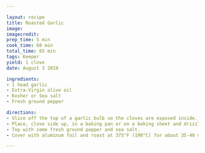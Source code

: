 ```yaml
---

layout: recipe
title: Roasted Garlic
image:
imagecredit:
prep_time: 5 min
cook_time: 60 min
total_time: 65 min
tags: Keeper
yield: 1 clove
date: August 3 2019

ingredients:
- 1 head garlic
- Extra-Virgin olive oil
- Kosher or Sea salt
- Fresh ground pepper

directions:
- Slice off the top of a garlic bulb so the cloves are exposed inside. 
- Place, clove side up, in a baking pan or on a baking sheet and drizzle lightly with olive oil. 
- Top with some fresh ground pepper and sea salt. 
- Cover with aluminum foil and roast at 375°F (190°C) for about 35-40 minutes, or until the cloves are very soft and brown inside.

---
```

